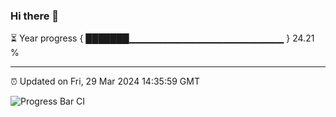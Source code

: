 ### Hi there 👋

⏳ Year progress { ███████▁▁▁▁▁▁▁▁▁▁▁▁▁▁▁▁▁▁▁▁▁▁▁ } 24.21 %

---

⏰ Updated on Fri, 29 Mar 2024 14:35:59 GMT

![Progress Bar CI](https://github.com/IshwaranRudhara/GIT-ACTION/workflows/Progress%20Bar%20CI/badge.svg)
